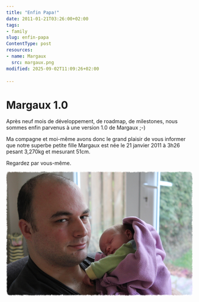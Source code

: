 ```yaml
---
title: "Enfin Papa!"
date: 2011-01-21T03:26:00+02:00
tags:
- family
slug: enfin-papa
ContentType: post
resources:
- name: Margaux
  src: margaux.png
modified: 2025-09-02T11:09:26+02:00

---
```


# Margaux 1.0

Après neuf mois de développement, de roadmap, de milestones, nous sommes enfin parvenus à une version 1.0 de Margaux ;-)

Ma compagne et moi-même avons donc le grand plaisir de vous informer que notre superbe petite fille Margaux est née le 21 janvier 2011 à 3h26 pesant 3,270kg et mesurant 51cm.

Regardez par vous-même.

![Margaux](margaux.png)
